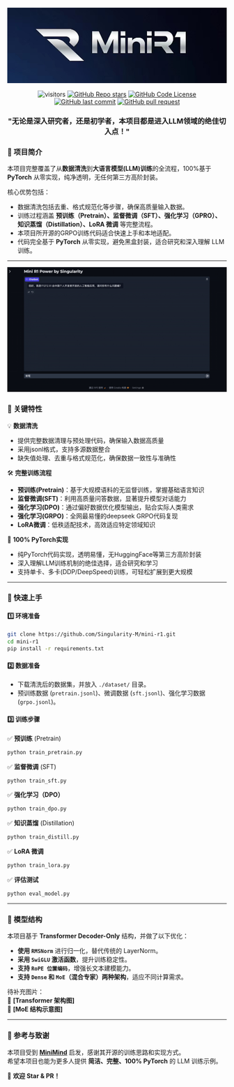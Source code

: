 <div align="center">

![logo](./images/logo.png)

</div>

<div align="center">

![visitors](https://visitor-badge.laobi.icu/badge?page_id=Singularity-M/mini-r1)
[![GitHub Repo stars](https://img.shields.io/github/stars/Singularity-M/mini-r1?style=social)](https://github.com/Singularity-M/mini-r1/stargazers)
[![GitHub Code License](https://img.shields.io/github/license/Singularity-M/mini-r1)](LICENSE)
[![GitHub last commit](https://img.shields.io/github/last-commit/Singularity-M/mini-r1)](https://github.com/Singularity-M/mini-r1/commits/master)
[![GitHub pull request](https://img.shields.io/badge/PRs-welcome-blue)](https://github.com/Singularity-M/mini-r1/pulls)

</div>

<div align="center">
  <h3>"无论是深入研究者，还是初学者，本项目都是进入LLM领域的绝佳切入点！"</h3>
</div>

### 📌 项目简介  

本项目完整覆盖了从**数据清洗**到**大语言模型(LLM)训练**的全流程，100%基于**PyTorch** 从零实现，纯净透明，无任何第三方高阶封装。

核心优势包括：

- 数据清洗包括去重、格式规范化等步骤，确保高质量输入数据。  
- 训练过程涵盖 **预训练（Pretrain）、监督微调（SFT）、强化学习（GPRO）、知识蒸馏（Distillation）、LoRA 微调** 等完整流程。
- 本项目所开源的GRPO训练代码适合快速上手和本地适配。
- 代码完全基于 **PyTorch** 从零实现，避免黑盒封装，适合研究和深入理解 LLM 训练。 

---

<div align="center">

![minimind2](./images/demo.gif)

</div>


### 📌 关键特性  

💡 **数据清洗**
- 提供完整数据清理与预处理代码，确保输入数据高质量
- 采用jsonl格式，支持多源数据整合
- 缺失值处理、去重与格式规范化，确保数据一致性与准确性

🛠 **完整训练流程**
- **预训练(Pretrain)**：基于大规模语料的无监督训练，掌握基础语言知识
- **监督微调(SFT)**：利用高质量问答数据，显著提升模型对话能力
- **强化学习(DPO)**：通过偏好数据优化模型输出，贴合实际人类需求
- **强化学习(GRPO)**：全网最易懂的deepseek GRPO代码复现
- **LoRA微调**：低秩适配技术，高效适应特定领域知识

🚀 **100% PyTorch实现**
- 纯PyTorch代码实现，透明易懂，无HuggingFace等第三方高阶封装
- 深入理解LLM训练机制的绝佳选择，适合研究和学习
- 支持单卡、多卡(DDP/DeepSpeed)训练，可轻松扩展到更大规模
---

### 📌 快速上手  

#### **1️⃣ 环境准备**

```bash
git clone https://github.com/Singularity-M/mini-r1.git
cd mini-r1
pip install -r requirements.txt
```

#### **2️⃣ 数据准备**  
- 下载清洗后的数据集，并放入 `./dataset/` 目录。  
- 预训练数据 (`pretrain.jsonl`)、微调数据 (`sft.jsonl`)、强化学习数据 (`grpo.jsonl`)。

#### **3️⃣ 训练步骤**  

✅ **预训练** (Pretrain)  
```bash
python train_pretrain.py
```

✅ **监督微调** (SFT)  
```bash
python train_sft.py
```

✅ **强化学习（DPO）**  
```bash
python train_dpo.py
```

✅ **知识蒸馏** (Distillation)  
```bash
python train_distill.py
```

✅ **LoRA 微调**  
```bash
python train_lora.py
```

✅ **评估测试**  
```bash
python eval_model.py
```

---

### 📌 模型结构  

本项目基于 **Transformer Decoder-Only** 结构，并做了以下优化：  

- **使用 `RMSNorm`** 进行归一化，替代传统的 LayerNorm。  
- **采用 `SwiGLU` 激活函数**，提升训练稳定性。  
- **支持 `RoPE 位置编码`**，增强长文本建模能力。  
- **支持 `Dense` 和 `MoE`（混合专家）两种架构**，适应不同计算需求。  

待补充图片：  
📌 **[Transformer 架构图]**  
📌 **[MoE 结构示意图]**  

---

### 📌 参考与致谢  

本项目受到 **[MiniMind](https://github.com/jingyaogong/minimind)** 启发，感谢其开源的训练思路和实现方式。  
希望本项目也能为更多人提供 **简洁、完整、100% PyTorch** 的 LLM 训练示例。  

🚀 **欢迎 Star & PR！**
